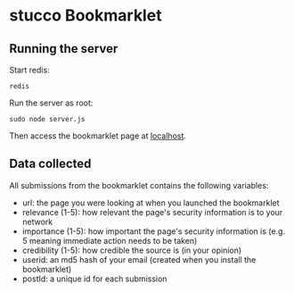 stucco Bookmarklet
========

Running the server
--------

Start redis: 

    redis

Run the server as root:

    sudo node server.js

Then access the bookmarklet page at [localhost](http://localhost).

Data collected
--------

All submissions from the bookmarklet contains the following variables:

- url: the page you were looking at when you launched the bookmarklet
- relevance (1-5): how relevant the page's security information is to your network
- importance (1-5): how important the page's security information is (e.g. 5 meaning immediate action needs to be taken)
- credibility (1-5): how credible the source is (in your opinion)
- userid: an md5 hash of your email (created when you install the bookmarklet)
- postId: a unique id for each submission
